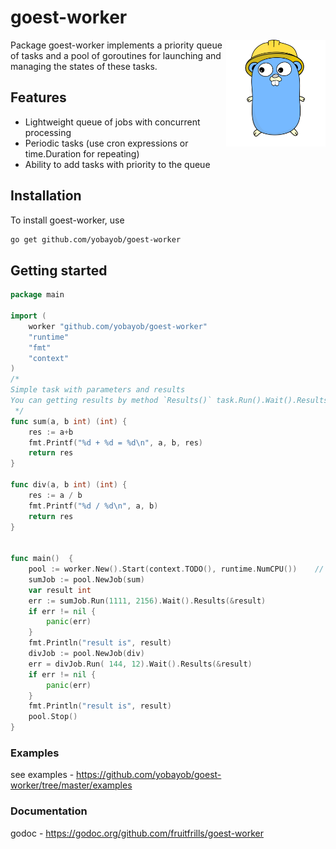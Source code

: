 # goest-worker
<img align="right" width="159px" src="https://raw.githubusercontent.com/fruitfrills/goest-worker/master/goest-worker.png">

Package goest-worker implements a priority queue of tasks and a pool of goroutines for launching and managing the states of these tasks.

## Features

- Lightweight queue of jobs with concurrent processing
- Periodic tasks (use cron expressions or time.Duration for repeating)
- Ability to add tasks with priority to the queue

## Installation

To install goest-worker, use

```sh
go get github.com/yobayob/goest-worker
```

## Getting started

```go
package main

import (
	worker "github.com/yobayob/goest-worker"
	"runtime"
	"fmt"
	"context"
)
/*
Simple task with parameters and results
You can getting results by method `Results()` task.Run().Wait().Results()
 */
func sum(a, b int) (int) {
	res := a+b
	fmt.Printf("%d + %d = %d\n", a, b, res)
	return res
}

func div(a, b int) (int) {
	res := a / b
	fmt.Printf("%d / %d\n", a, b)
	return res
}


func main()  {
	pool := worker.New().Start(context.TODO(), runtime.NumCPU())  	// create workers pool
	sumJob := pool.NewJob(sum)
	var result int
	err := sumJob.Run(1111, 2156).Wait().Results(&result)
	if err != nil {
		panic(err)
	}
	fmt.Println("result is", result)
	divJob := pool.NewJob(div)
	err = divJob.Run( 144, 12).Wait().Results(&result)
	if err != nil {
		panic(err)
	}
	fmt.Println("result is", result)
	pool.Stop()
}

```

### Examples
see examples - https://github.com/yobayob/goest-worker/tree/master/examples


### Documentation
godoc - https://godoc.org/github.com/fruitfrills/goest-worker
